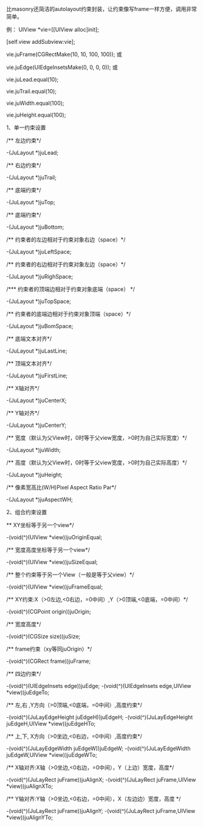 比masonry还简洁的autolayout约束封装，让约束像写frame一样方便，调用非常简单。

例：
UIView *vie=[[UIView alloc]init];

[self.view addSubview:vie];

vie.juFrame(CGRectMake(10, 10, 100, 100));
或

vie.juEdge(UIEdgeInsetsMake(0, 0, 0, 0));
或

vie.juLead.equal(10);

vie.juTrail.equal(10);

vie.juWidth.equal(100);

vie.juHeight.equal(100);

1、单一约束设置

/**  左边约束*/
 
-(JuLayout *)juLead;

/**  右边约束*/
 
-(JuLayout *)juTrail;

/**  底端约束*/
 
-(JuLayout *)juTop;

/**  底端约束*/
 
-(JuLayout *)juBottom;

/** 约束者的左边相对于约束对象右边（space）*/
 
-(JuLayout *)juLeftSpace;

/**  约束者的右边相对于约束对象左边（space）*/
 
-(JuLayout *)juRighSpace;

/***  约束者的顶端边相对于约束对象底端（space） */
 
-(JuLayout *)juTopSpace;

/**  约束者的底端边相对于约束对象顶端（space）*/
 
-(JuLayout *)juBomSpace;

/** 底端文本对齐*/
 
-(JuLayout *)juLastLine;

/**  顶端文本对齐*/
 
-(JuLayout *)juFirstLine;

/**  X轴对齐*/
 
-(JuLayout *)juCenterX;

/** Y轴对齐*/
 
-(JuLayout *)juCenterY;

/** 宽度（默认为父View时，0时等于父view宽度，>0时为自己实际宽度）*/
 
-(JuLayout *)juWidth;

/** 高度（默认为父View时，0时等于父view宽度，>0时为自己实际高度）*/
 
-(JuLayout *)juHeight;

/**  像素宽高比(W/H)Pixel Aspect Ratio Par*/
 
-(JuLayout *)juAspectWH;





2、组合约束设置

**  XY坐标等于另一个view*/
 
-(void(^)(UIView *view))juOriginEqual;

/** 宽度高度坐标等于另一个view*/
 
-(void(^)(UIView *view))juSizeEqual;

/**  整个约束等于另一个View（一般是等于父view）*/
 
-(void(^)(UIView *view))juFrameEqual;

/**  XY约束:X（>0左边,<0右边，=0中间）,Y（>0顶端,<0底端，=0中间）*/
 
-(void(^)(CGPoint origin))juOrigin;

/**  宽度高度*/
 
-(void(^)(CGSize size))juSize;

/** frame约束（xy等同juOrigin）*/
 
-(void(^)(CGRect frame))juFrame;

/**  四边约束*/
 
-(void(^)(UIEdgeInsets edge))juEdge;
-(void(^)(UIEdgeInsets edge,UIView *view))juEdgeTo;

/**  左,右 ,Y方向（>0顶端,<0底端，=0中间）,高度约束*/
 
-(void(^)(JuLayEdgeHeight juEdgeH))juEdgeH;
-(void(^)(JuLayEdgeHeight juEdgeH,UIView *view))juEdgeHTo;

/**  上,下, X方向（>0坐边,<0右边，=0中间）,高度约束*/
 
-(void(^)(JuLayEdgeWidth juEdgeW))juEdgeW;
-(void(^)(JuLayEdgeWidth juEdgeW,UIView *view))juEdgeWTo;

/** X轴对齐:X轴（>0坐边,<0右边，=0中间），Y（上边）宽度，高度*/
 
-(void(^)(JuLayRect juFrame))juAlignX;
-(void(^)(JuLayRect juFrame,UIView *view))juAlignXTo;

/** Y轴对齐:Y轴（>0坐边,<0右边，=0中间），X（左边边）宽度，高度 */
 
-(void(^)(JuLayRect juFrame))juAlignY;
-(void(^)(JuLayRect juFrame,UIView *view))juAlignYTo;


